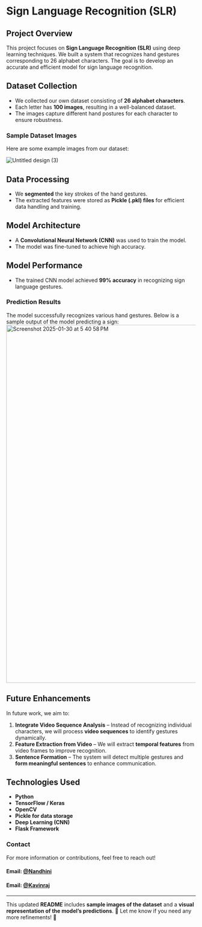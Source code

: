 # Sign Language Recognition (SLR)  

##  Project Overview  
This project focuses on **Sign Language Recognition (SLR)** using deep learning techniques. We built a system that recognizes hand gestures corresponding to 26 alphabet characters. The goal is to develop an accurate and efficient model for sign language recognition.  

##  Dataset Collection  
- We collected our own dataset consisting of **26 alphabet characters**.  
- Each letter has **100 images**, resulting in a well-balanced dataset.  
- The images capture different hand postures for each character to ensure robustness.  

###  Sample Dataset Images  
Here are some example images from our dataset:  

![Untitled design (3)](https://github.com/user-attachments/assets/0443e301-772a-4192-b28e-683909a8d087)


##  Data Processing  
- We **segmented** the key strokes of the hand gestures.  
- The extracted features were stored as **Pickle (.pkl) files** for efficient data handling and training.  

##  Model Architecture  
- A **Convolutional Neural Network (CNN)** was used to train the model.  
- The model was fine-tuned to achieve high accuracy.  

##  Model Performance  
- The trained CNN model achieved **99% accuracy** in recognizing sign language gestures.  

###  Prediction Results  
The model successfully recognizes various hand gestures. Below is a sample output of the model predicting a sign:  
<img width="949" alt="Screenshot 2025-01-30 at 5 40 58 PM" src="https://github.com/user-attachments/assets/7986d3df-8351-4296-bbba-2cd2e42a9b7e" />

##  Future Enhancements  
In future work, we aim to:  
1. **Integrate Video Sequence Analysis** – Instead of recognizing individual characters, we will process **video sequences** to identify gestures dynamically.  
2. **Feature Extraction from Video** – We will extract **temporal features** from video frames to improve recognition.  
3. **Sentence Formation** – The system will detect multiple gestures and **form meaningful sentences** to enhance communication.  

##  Technologies Used  
- **Python**  
- **TensorFlow / Keras**  
- **OpenCV**  
- **Pickle for data storage**  
- **Deep Learning (CNN)**
- **Flask Framework**


###  Contact  
For more information or contributions, feel free to reach out!  

####  **Email**: [@Nandhini](mailto:nandhinigopal50@gmail.com)
####  **Email**: [@Kavinraj](mailto:kavinr707@gmail.com)

---

This updated **README** includes **sample images of the dataset** and a **visual representation of the model’s predictions**. 🎯 Let me know if you need any more refinements! 🚀  
